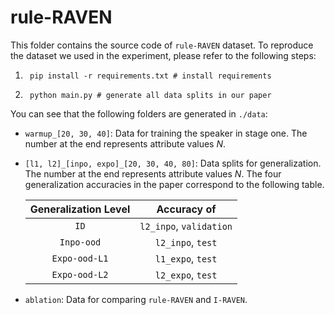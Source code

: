 # rule-RAVEN

This folder contains the source code of `rule-RAVEN` dataset. To reproduce the dataset we used in the experiment, please refer to the following steps:

1. ``` shell
	pip install -r requirements.txt # install requirements
	```

2. ``` shell
	python main.py # generate all data splits in our paper
	```

You can see that the following folders are generated in `./data`:

- `warmup_[20, 30, 40]`: Data for training the speaker in stage one. The number at the end represents attribute values $N$.

- `[l1, l2]_[inpo, expo]_[20, 30, 40, 80]`: Data splits for generalization. The number at the end represents attribute values $N$. The four generalization accuracies in the paper correspond to the following table.

	| Generalization Level |       Accuracy of       |
	| :------------------: | :---------------------: |
	|         `ID`         | `l2_inpo`, `validation` |
	|      `Inpo-ood`      |    `l2_inpo`, `test`    |
	|    `Expo-ood-L1`     |    `l1_expo`, `test`    |
	|    `Expo-ood-L2`     |    `l2_expo`, `test`    |

	

- `ablation`: Data for comparing `rule-RAVEN` and `I-RAVEN`.